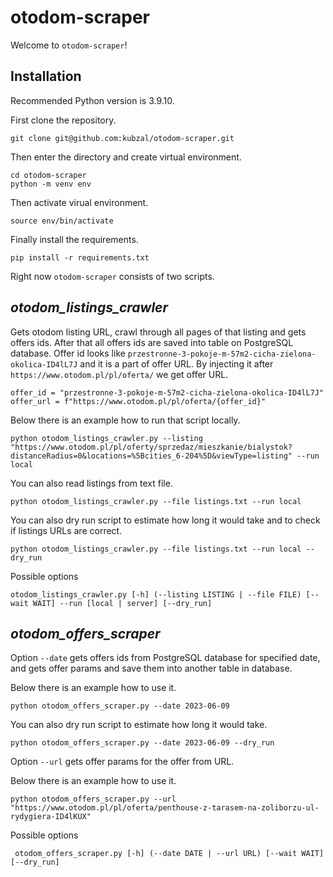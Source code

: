 # otodom-scraper
Welcome to `otodom-scraper`!

## Installation
Recommended Python version is 3.9.10.

First clone the repository.
```
git clone git@github.com:kubzal/otodom-scraper.git
```
Then enter the directory and create virtual environment. 
```
cd otodom-scraper
python -m venv env
```
Then activate virual environment. 
```
source env/bin/activate
```
Finally install the requirements.
```
pip install -r requirements.txt
```

Right now `otodom-scraper` consists of two scripts.

## _otodom_listings_crawler_
Gets otodom listing URL, crawl through all pages of that listing and gets offers ids. After that all offers ids are saved into table on PostgreSQL database. Offer id looks like `przestronne-3-pokoje-m-57m2-cicha-zielona-okolica-ID4lL7J` and it is a part of offer URL. By injecting it after `https://www.otodom.pl/pl/oferta/` we get offer URL.

```
offer_id = "przestronne-3-pokoje-m-57m2-cicha-zielona-okolica-ID4lL7J"
offer_url = f"https://www.otodom.pl/pl/oferta/{offer_id}"
```

Below there is an example how to run that script locally.
```
python otodom_listings_crawler.py --listing "https://www.otodom.pl/pl/oferty/sprzedaz/mieszkanie/bialystok?distanceRadius=0&locations=%5Bcities_6-204%5D&viewType=listing" --run local
```

You can also read listings from text file.
```
python otodom_listings_crawler.py --file listings.txt --run local
```

You can also dry run script to estimate how long it would take and to check if listings URLs are correct.
```
python otodom_listings_crawler.py --file listings.txt --run local --dry_run
```

Possible options
```
otodom_listings_crawler.py [-h] (--listing LISTING | --file FILE) [--wait WAIT] --run [local | server] [--dry_run]
```

## _otodom_offers_scraper_
Option `--date` gets offers ids from PostgreSQL database for specified date, and gets offer params and save them into another table in database.

Below there is an example how to use it.
```
python otodom_offers_scraper.py --date 2023-06-09
```

You can also dry run script to estimate how long it would take.
```
python otodom_offers_scraper.py --date 2023-06-09 --dry_run
```

Option `--url` gets offer params for the offer from URL.

Below there is an example how to use it.
```
python otodom_offers_scraper.py --url "https://www.otodom.pl/pl/oferta/penthouse-z-tarasem-na-zoliborzu-ul-rydygiera-ID4lKUX"
```
Possible options
```
 otodom_offers_scraper.py [-h] (--date DATE | --url URL) [--wait WAIT] [--dry_run]
```
